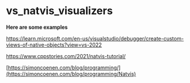 # vs_natvis_visualizers

**Here are some examples**

https://learn.microsoft.com/en-us/visualstudio/debugger/create-custom-views-of-native-objects?view=vs-2022

https://www.cppstories.com/2021/natvis-tutorial/

[https://simoncoenen.com/blog/programming/](https://simoncoenen.com/blog/programming/Natvis)
